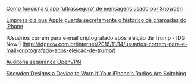 [Como funciona o app 'ultrasseguro' de mensagens usado por Snowden](http://www.bbc.com/portuguese/geral-37821449)

[Empresa diz que Apple guarda secretamente o histórico de chamadas do iPhone](http://newscdn.newsrep.net/h5/nrshare.html)

[Usuários correm para e-mail criptografado após eleição de Trump - IDG Now!]
(http://idgnow.com.br/internet/2016/11/14/usuarios-correm-para-e-mail-criptografado-apos-eleicao-de-trump/)

[Auditoria segurança OpenVPN](http://www.hackplayers.com/2016/12/preparan-una-auditoria-para-openvpn.html)

[Snowden Designs a Device to Warn if Your iPhone's Radios Are Snitching](https://www.wired.com/2016/07/snowden-designs-device-warn-iphones-radio-snitches/)
